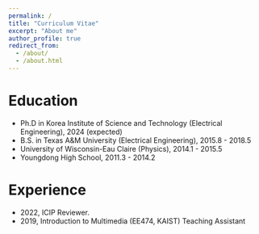 ```yaml
---
permalink: /
title: "Curriculum Vitae"
excerpt: "About me"
author_profile: true
redirect_from: 
  - /about/
  - /about.html
---
```


Education
======
* Ph.D in Korea Institute of Science and Technology (Electrical Engineering), 2024 (expected)
* B.S. in Texas A&M University (Electrical Engineering), 2015.8 - 2018.5
* University of Wisconsin-Eau Claire (Physics), 2014.1 - 2015.5
* Youngdong High School, 2011.3 - 2014.2

Experience
======
* 2022, ICIP Reviewer.
* 2019, Introduction to Multimedia (EE474, KAIST) Teaching Assistant
